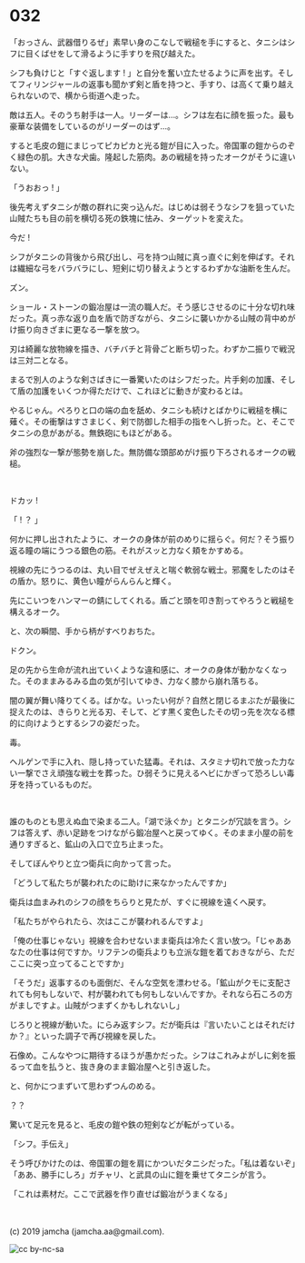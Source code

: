 

# 032

「おっさん、武器借りるぜ」素早い身のこなしで戦槌を手にすると、タニシはシフに目くばせをして滑るように手すりを飛び越えた。

シフも負けじと「すぐ返します ! 」と自分を奮い立たせるように声を出す。そしてフィリンジャールの返事も聞かず剣と盾を持つと、手すり、は高くて乗り越えられないので、横から街道へ走った。

敵は五人。そのうち射手は一人。リーダーは…。シフは左右に顔を振った。最も豪華な装備をしているのがリーダーのはず…。

すると毛皮の鎧にまじってピカピカと光る鎧が目に入った。帝国軍の鎧からのぞく緑色の肌。大きな犬歯。隆起した筋肉。あの戦槌を持ったオークがそうに違いない。

「うおおっ ! 」

後先考えずタニシが敵の群れに突っ込んだ。はじめは弱そうなシフを狙っていた山賊たちも目の前を横切る死の鉄塊に怯み、ターゲットを変えた。

今だ ! 

シフがタニシの背後から飛び出し、弓を持つ山賊に真っ直ぐに剣を伸ばす。それは繊細な弓をバラバラにし、短剣に切り替えようとするわずかな油断を生んだ。

ズン。

ショール・ストーンの鍛冶屋は一流の職人だ。そう感じさせるのに十分な切れ味だった。真っ赤な返り血を盾で防ぎながら、タニシに襲いかかる山賊の背中めがけ振り向きざまに更なる一撃を放つ。

刃は綺麗な放物線を描き、バチバチと背骨ごと断ち切った。わずか二振りで戦況は三対二となる。

まるで別人のような剣さばきに一番驚いたのはシフだった。片手剣の加護、そして盾の加護をいくつか得ただけで、これほどに動きが変わるとは。

やるじゃん。ぺろりと口の端の血を舐め、タニシも続けとばかりに戦槌を横に薙ぐ。その衝撃はすさまじく、剣で防御した相手の指をへし折った。と、そこでタニシの息があがる。無鉄砲にもほどがある。

斧の強烈な一撃が態勢を崩した。無防備な頭部めがけ振り下ろされるオークの戦槌。

<br>

ドカッ ! 

「 ! ？ 」

何かに押し出されたように、オークの身体が前のめりに揺らぐ。何だ？そう振り返る瞳の端にうつる銀色の筋。それがスッと力なく頬をかすめる。

視線の先にうつるのは、丸い目でぜえぜえと喘ぐ軟弱な戦士。邪魔をしたのはその盾か。怒りに、黄色い瞳がらんらんと輝く。

先にこいつをハンマーの錆にしてくれる。盾ごと頭を叩き割ってやろうと戦槌を構えるオーク。

と、次の瞬間、手から柄がすべりおちた。

ドクン。

足の先から生命が流れ出ていくような違和感に、オークの身体が動かなくなった。そのままみるみる血の気が引いてゆき、力なく膝から崩れ落ちる。

闇の翼が舞い降りてくる。ばかな。いったい何が？自然と閉じるまぶたが最後に捉えたのは、きらりと光る刃、そして、どす黒く変色したその切っ先を次なる標的に向けようとするシフの姿だった。

毒。

ヘルゲンで手に入れ、隠し持っていた猛毒。それは、スタミナ切れで放った力ない一撃でさえ頑強な戦士を葬った。ひ弱そうに見えるヘビにかぎって恐ろしい毒牙を持っているものだ。

<br>

誰のものとも思えぬ血で染まる二人。「湖で泳ぐか」とタニシが冗談を言う。シフは答えず、赤い足跡をつけながら鍛冶屋へと戻ってゆく。そのまま小屋の前を通りすぎると、鉱山の入口で立ち止まった。

そしてぼんやりと立つ衛兵に向かって言った。

「どうして私たちが襲われたのに助けに来なかったんですか」

衛兵は血まみれのシフの顔をちらりと見たが、すぐに視線を遠くへ戻す。

「私たちがやられたら、次はここが襲われるんですよ」

「俺の仕事じゃない」視線を合わせないまま衛兵は冷たく言い放つ。「じゃああなたの仕事は何ですか。リフテンの衛兵よりも立派な鎧を着ておきながら、ただここに突っ立ってることですか」

「そうだ」返事するのも面倒だ、そんな空気を漂わせる。「鉱山がクモに支配されても何もしないで、村が襲われても何もしないんですか。それなら石ころの方がましですよ。山賊がつまずくかもしれないし」

じろりと視線が動いた。にらみ返すシフ。だが衛兵は『言いたいことはそれだけか？』といった調子で再び視線を戻した。

石像め。こんなやつに期待するほうが愚かだった。シフはこれみよがしに剣を振るって血を払うと、抜き身のまま鍛冶屋へと引き返した。

と、何かにつまずいて思わずつんのめる。

？？

驚いて足元を見ると、毛皮の鎧や鉄の短剣などが転がっている。

「シフ。手伝え」

そう呼びかけたのは、帝国軍の鎧を肩にかついだタニシだった。「私は着ないぞ」「ああ、勝手にしろ」ガチャリ、と武具の山に鎧を乗せてタニシが言う。

「これは素材だ。ここで武器を作り直せば鍛冶がうまくなる」

<br>
<br>
(c) 2019 jamcha (jamcha.aa@gmail.com).

![cc by-nc-sa](https://i.creativecommons.org/l/by-nc-sa/4.0/88x31.png)

